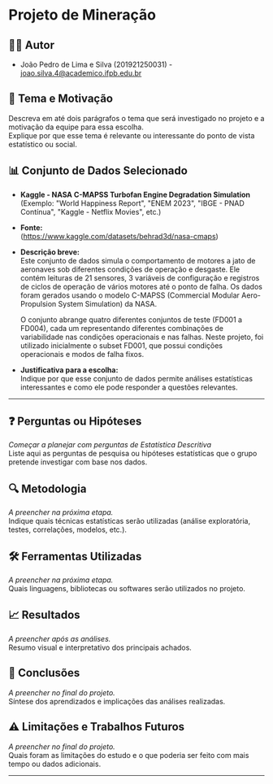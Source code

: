 # Projeto de Mineração

## 🧑‍💻 Autor  

- João Pedro de Lima e Silva (201921250031) - joao.silva.4@academico.ifpb.edu.br

## 🎯 Tema e Motivação  
Descreva em até dois parágrafos o tema que será investigado no projeto e a motivação da equipe para essa escolha.  
Explique por que esse tema é relevante ou interessante do ponto de vista estatístico ou social.

## 📊 Conjunto de Dados Selecionado  
- **Kaggle - NASA C-MAPSS Turbofan Engine Degradation Simulation**  
  (Exemplo: "World Happiness Report", "ENEM 2023", "IBGE - PNAD Contínua", "Kaggle - Netflix Movies", etc.)

- **Fonte:**  
  (https://www.kaggle.com/datasets/behrad3d/nasa-cmaps)

- **Descrição breve:**  
  Este conjunto de dados simula o comportamento de motores a jato de aeronaves sob diferentes condições de operação e desgaste. Ele contém leituras de 21 sensores, 3 variáveis de configuração e registros de ciclos de operação de vários motores até o ponto de falha. Os dados foram gerados usando o modelo C-MAPSS (Commercial Modular Aero-Propulsion System Simulation) da NASA.

  O conjunto abrange quatro diferentes conjuntos de teste (FD001 a FD004), cada um representando diferentes combinações de variabilidade nas condições operacionais e nas falhas. Neste projeto, foi utilizado inicialmente o subset FD001, que possui condições operacionais e modos de falha fixos. 

- **Justificativa para a escolha:**  
  Indique por que esse conjunto de dados permite análises estatísticas interessantes e como ele pode responder a questões relevantes.

---

## ❓ Perguntas ou Hipóteses  
*Começar a planejar com perguntas de Estatística Descritiva*  
Liste aqui as perguntas de pesquisa ou hipóteses estatísticas que o grupo pretende investigar com base nos dados.

## 🔍 Metodologia  
*A preencher na próxima etapa.*  
Indique quais técnicas estatísticas serão utilizadas (análise exploratória, testes, correlações, modelos, etc.).

## 🛠️ Ferramentas Utilizadas  
*A preencher na próxima etapa.*  
Quais linguagens, bibliotecas ou softwares serão utilizados no projeto.

## 📈 Resultados  
*A preencher após as análises.*  
Resumo visual e interpretativo dos principais achados.

## 📌 Conclusões  
*A preencher no final do projeto.*  
Síntese dos aprendizados e implicações das análises realizadas.

## ⚠️ Limitações e Trabalhos Futuros  
*A preencher no final do projeto.*  
Quais foram as limitações do estudo e o que poderia ser feito com mais tempo ou dados adicionais.

---

